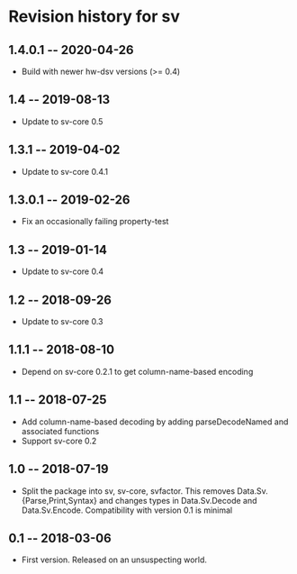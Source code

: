 # Revision history for sv

## 1.4.0.1 -- 2020-04-26

* Build with newer hw-dsv versions (>= 0.4)

## 1.4 -- 2019-08-13

* Update to sv-core 0.5

## 1.3.1 -- 2019-04-02

* Update to sv-core 0.4.1

## 1.3.0.1 -- 2019-02-26

* Fix an occasionally failing property-test

## 1.3 -- 2019-01-14

* Update to sv-core 0.4

## 1.2 -- 2018-09-26

* Update to sv-core 0.3

## 1.1.1 -- 2018-08-10

* Depend on sv-core 0.2.1 to get column-name-based encoding

## 1.1 -- 2018-07-25

* Add column-name-based decoding by adding parseDecodeNamed and associated functions
* Support sv-core 0.2

## 1.0 -- 2018-07-19

* Split the package into sv, sv-core, svfactor. This removes Data.Sv.{Parse,Print,Syntax}
  and changes types in Data.Sv.Decode and Data.Sv.Encode.
  Compatibility with version 0.1 is minimal

## 0.1 -- 2018-03-06

* First version. Released on an unsuspecting world.
